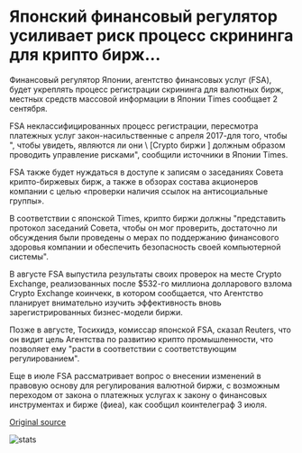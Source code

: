 # Японский финансовый регулятор усиливает риск процесс скрининга для крипто бирж...

Финансовый регулятор Японии, агентство финансовых услуг (FSA), будет укреплять процесс регистрации скрининга для валютных бирж, местных средств массовой информации в Японии Times сообщает 2 сентября.

FSA неклассифицированных процесс регистрации, пересмотра платежных услуг закон-насильственные с апреля 2017-для того, чтобы ", чтобы увидеть, являются ли они \ [Crypto биржи \] должным образом проводить управление рисками", сообщили источники в Японии Times.

FSA также будет нуждаться в доступе к записям о заседаниях Совета крипто-биржевых бирж, а также в обзорах состава акционеров компании с целью «проверки наличия ссылок на антисоциальные группы».

В соответствии с японской Times, крипто биржи должны "представить протокол заседаний Совета, чтобы он мог проверить, достаточно ли обсуждения были проведены о мерах по поддержанию финансового здоровья компании и обеспечить безопасность своей компьютерной системы".

В августе FSA выпустила результаты своих проверок на месте Crypto Exchange, реализованных после $532-го миллиона долларового взлома Crypto Exchange коинчекк, в котором сообщается, что Агентство планирует внимательно изучить эффективность вновь зарегистрированных бизнес-модели биржи.

Позже в августе, Тосихидэ, комиссар японской FSA, сказал Reuters, что он видит цель Агентства по развитию крипто промышленности, что позволяет ему "расти в соответствии с соответствующим регулированием".

Еще в июле FSA рассматривает вопрос о внесении изменений в правовую основу для регулирования валютной биржи, с возможным переходом от закона о платежных услугах к закону о финансовых инструментах и бирже (фиеа), как сообщил коинтелеграф 3 июля.

[Original source](https://cointelegraph.com/news/japans-financial-regulator-enhances-risk-screening-process-for-crypto-exchanges)

![stats](https://c.statcounter.com/11760860/0/a89fa40b/1/ "stats")